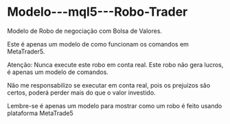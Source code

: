 # Modelo---mql5---Robo-Trader

Modelo de Robo de negociação com Bolsa de Valores.

Este é apenas um modelo de como funcionam os comandos em MetaTrader5.

Atenção: Nunca execute este robo em conta real. Este robo não gera lucros, é apenas um modelo de comandos.

Não me responsabilizo se executar em conta real, pois os prejuízos são certos, poderá perder mais do que o valor investido.

Lembre-se é apenas um modelo para mostrar como um robo é feito usando plataforma MetaTrade5
